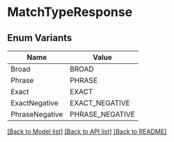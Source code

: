 # MatchTypeResponse

## Enum Variants

| Name | Value |
|---- | -----|
| Broad | BROAD |
| Phrase | PHRASE |
| Exact | EXACT |
| ExactNegative | EXACT_NEGATIVE |
| PhraseNegative | PHRASE_NEGATIVE |


[[Back to Model list]](../README.md#documentation-for-models) [[Back to API list]](../README.md#documentation-for-api-endpoints) [[Back to README]](../README.md)



